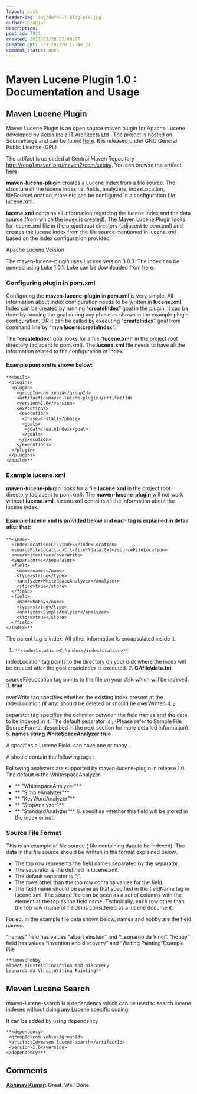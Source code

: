 ```yaml
---
layout: post
header-img: img/default-blog-pic.jpg
author: pranjan
description: 
post_id: 7915
created: 2011/02/28 22:40:27
created_gmt: 2011/02/28 17:40:27
comment_status: open
---
```


<!--Maven Lucene Plugin is an open source maven plugin for Apache Lucene developed by Paritosh Ranjan of  Xebia India IT Architects Ltd . The project is hosted on SourceForge and can be found here. It is released under GNU General Public License (GPL).

-->

# Maven Lucene Plugin 1.0 : Documentation and Usage

## **Maven Lucene Plugin**

Maven Lucene Plugin is an open source maven plugin for Apache Lucene developed by[ Xebia India IT Architects Ltd][1] . The project is hosted on SourceForge and can be found [here][2]. It is released under GNU General Public License (GPL).

The artifact is uploaded at Central Maven Repository <http://repo1.maven.org/maven2/com/xebia/>. You can browse the artifact [here][3].

**maven-lucene-plugin** creates a Lucene index from a file source. The structure of the lucene index i.e. fields, analyzers, indexLocation, fileSourceLocation, store etc can be configured in a configuration file lucene.xml.

**lucene.xml** contains all information regarding the lucene index and the data source (from which the index is created). The Maven Lucene Plugin looks for lucene.xml file in the project root directory (adjacent to pom.xml) and creates the lucene index from the file source mentioned in lucene.xml based on the index configuration provided.

Apache Lucene Version

The maven-lucene-plugin uses Lucene version 3.0.3. The index can be opened using Luke 1.0.1. Luke can be downloaded from [here][4].

### **Configuring plugin in pom.xml**

Configuring the **maven-lucene-plugin** in **pom.xml** is very simple. All information about index configuration needs to be written in **lucene.xml**. Index can be created by running “**createIndex**” goal in the plugin. It can be done by running the goal during any phase as shown in the example plugin configuration. OR it can be called by executing “**createIndex**” goal from command line by “**mvn lucene:createIndex**”.

The “**createIndex**” goal looks for a file “**lucene.xml**” in the project root directory (adjacent to pom.xml). The **lucene.xml** file needs to have all the information related to the configuration of index. 

#### Example pom.xml is shown below:
    
    
    **<build>
     <plugins>
      <plugin>
        <groupId>com.xebia</groupId>
        <artifactId>maven-lucene-plugin</artifactId>
        <version>1.0</version>
        <executions>
         <execution>
          <phase>install</phase>
          <goals>
           <goal>createIndex</goal>
          </goals>
         </execution>
        </executions>
      </plugin>
     </plugins>
    </build>**

### Example lucene.xml

**maven-lucene-plugin** looks for a file **lucene.xml** in the project root directory (adjacent to pom.xml). The **maven-lucene-plugin** will not work without **lucene.xml**. lucene.xml contains all the information about the lucene index.

#### Example lucene.xml is provided below and each tag is explained in detail after that:
    
    
    **<index>
      <indexLocation>C:\\index</indexLocation>
      <sourceFileLocation>C:\\file\\data.txt</sourceFileLocation>
      <overWrite>true</overWrite>
      <separator>;</separator>
      <field>
        <name>names</name>
        <type>string</type>
        <analyzer>WhiteSpaceAnalyzer</analyzer>
        <store>true</store>
      </field>
      <field>
        <name>hobby</name>
        <type>string</type>
        <analyzer>SimpleAnalyzer</analyzer>
        <store>true</store>
      </field>
    </index>**

The parent tag is index. All other information is encapsulated inside it. 

  1.     **<indexLocation>C:\index</indexLocation>**

indexLocation tag points to the directory on your disk where the index will be created after the goal:createIndex is executed.
  2.     **<sourceFileLocation>C:\file\data.txt</sourceFileLocation>**

sourceFileLocation tag points to the file on your disk which will be indexed.
  3.     **<overWrite>true</overWrite>**

overWrite tag specifies whether the existing index present at the indexLocation (if any) should be deleted or should be overWritten
  4.     **<separator>;</separator>**

separator tag specifies the delimiter between the field names and the data to be indexed in it. The default separator is ; (Please refer to Sample File Source Format described in the next section for more detailed information).
  5.     **<field>
     <name>names</name>
     <type>string</type>
     <analyzer>WhiteSpaceAnalyzer</analyzer>
     <store>true</store>
    </field>**

A <field> specifies a Lucene Field. <index/> can have one or many <field/>.

A <field> should contain the following tags :

Following analyzers are supported by maven-lucene-plugin in release 1.0. The default is the WhitespaceAnalyzer. 

  * ** "WhitespaceAnalyzer"**
  * ** "SimpleAnalyzer"**
  * ** "KeyWordAnalyzer"**
  * ** "StopAnalyzer"**
  * ** "StandardAnalyzer"**
6\. <store> specifies whether this field will be stored in the index or not. 

### Source File Format

This is an example of file source ( file containing data to be indexed). The data in the file source should be written in the format explained below. 

  * The top row represents the field names separated by the separator.
  * The separator is the defined in lucene.xml.
  * The default separator is “;”.
  * The rows other than the top row contains values for the field.
  * The field name should be same as that specified in the <field><name>fieldName</name></field> tag in lucene.xml.
The source file can be seen as a set of columns with the element at the top as the field name. Technically, each row other than the top row (name of fields) is considered as a lucene document.

For eg. in the example file data shown below, names and hobby are the field names.

“names” field has values “albert einstein” and “Leonardo da Vinci”. “hobby” field has values “invention and discovery” and “Writing Painting”Example File 
    
    
    **names;hobby
    albert einstein;invention and discovery
    Leonardo da Vinci;Writing Painting**

## Maven Lucene Search

maven-lucene-search is a dependency which can be used to search lucene indexes without doing any Lucene specific coding.

It can be added by using dependency 
    
    
    **<dependency>
     <groupId>com.xebia</groupId>
     <artifactId>maven-lucene-search</artifactId>
     <version>1.0</version>
    </dependency>**

   [1]: http://www.xebiaindia.com/ (Xebia India)
   [2]: https://sourceforge.net/projects/lucene-plugin/ (Maven Lucene Plugin)
   [3]: https://oss.sonatype.org/index.html#nexus-search;quick~maven-lucene-plugin (OSS Sonatype Repository)
   [4]: http://luke.googlecode.com/files/lukeall-1.0.1.jar (Download Luke)

## Comments

**[Abhinav Kumar](#5327 "2011-03-01 08:02:11"):** Great. Well Done.

